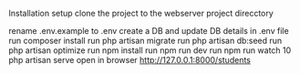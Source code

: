 Installation setup
clone the project to the webserver project direcctory

rename .env.example to .env
create a DB and update DB details in .env file
run composer install
run php artisan migrate
run php artisan db:seed
run php artisan optimize
run npm install
run npm run dev
run npm run watch 10 php artisan serve
open in browser http://127.0.0.1:8000/students
